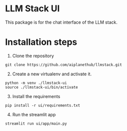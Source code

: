 # LLM Stack UI 

This package is for the chat interface of the LLM stack. 

# Installation steps

1. Clone the repository

```
git clone https://github.com/aiplanethub/llmstack.git
```

2. Create a new virtualenv and activate it.
```
python -m venv ./llmstack-ui
source ./llmstack-ui/bin/activate
```

3. Install the requirements 
```
pip install -r ui/requirements.txt
```

4. Run the streamlit app
```
streamlit run ui/app/main.py
```